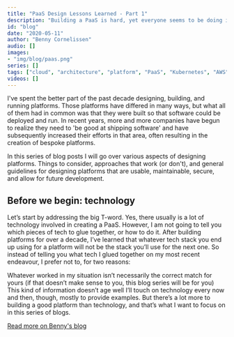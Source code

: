 ```yaml
---
title: "PaaS Design Lessons Learned - Part 1"
description: "Building a PaaS is hard, yet everyone seems to be doing it. In this blog series I will look back on a decade of building bespoke PaaS, and lessons learned along the way."
id: "blog"
date: "2020-05-11"
author: "Benny Cornelissen"
audio: []
images:
- "img/blog/paas.png"
series: []
tags: ["cloud", "architecture", "platform", "PaaS", "Kubernetes", "AWS"]
videos: []
---
```

I've spent the better part of the past decade designing, building, and running platforms. Those platforms have differed in many ways, but what all of them had in common was that they were built so that software could be deployed and run. In recent years, more and more companies have begun to realize they need to 'be good at shipping software' and have subsequently increased their efforts in that area, often resulting in the creation of bespoke platforms.

In this series of blog posts I will go over various aspects of designing platforms. Things to consider, approaches that work (or don't), and general guidelines for designing platforms that are usable, maintainable, secure, and allow for future development.

## Before we begin: technology
Let’s start by addressing the big T-word. Yes, there usually is a lot of technology involved in creating a PaaS. However, I am not going to tell you which pieces of tech to glue together, or how to do it. After building platforms for over a decade, I’ve learned that whatever tech stack you end up using for a platform will not be the stack you’ll use for the next one. So instead of telling you what tech I glued together on my most recent endeavour, I prefer not to, for two reasons:

Whatever worked in my situation isn’t necessarily the correct match for yours (if that doesn’t make sense to you, this blog series will be for you)
This kind of information doesn’t age well
I’ll touch on technology every now and then, though, mostly to provide examples. But there’s a lot more to building a good platform than technology, and that’s what I want to focus on in this series of blogs.

[Read more on Benny's blog](https://blog.bennycornelissen.nl/post/paas-design-lessons-part-1/)
